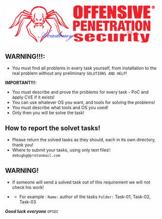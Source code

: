 ![](https://github.com/Offensive-Penetration-Security/OPSEC-Academy/blob/main/Docs/logo300-Academy.png)

## WARNING!!!: 
- You must find all problems in every task yourself, from installation to the real problem without any preliminary `SOLUTIONS AND HELP`!

**IMPORTANT!!!:** 
- You must describe and prove the problems for every task - PoC and apply CVE if it exists!
- You can use whatever OS you want, and tools for solving the problems!
- You must describe what tools and OS you used!
- Only then you will be solve the task!

## How to report the solvet tasks!
- Please return the solved tasks as they should, each in its own directory, thank you! 
- Where to submit your tasks, using only text files!: `debugbg@protonmail.com`

## WARNING!
- If someone will send a solved task out of this requirement we will not check his work!

- - For example :
`Name:` author of the tasks
`Folder:` Task-01, Task-02, Task-03



***Good luck everyone*** `OPSEC`
